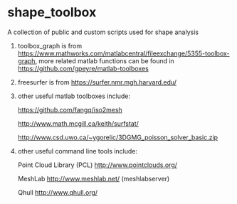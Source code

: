# shape_toolbox
A collection of public and custom scripts used for shape analysis

1. toolbox_graph is from https://www.mathworks.com/matlabcentral/fileexchange/5355-toolbox-graph, more related matlab functions can be found in https://github.com/gpeyre/matlab-toolboxes

2. freesurfer is from https://surfer.nmr.mgh.harvard.edu/

3. other useful matlab toolboxes include:

   https://github.com/fangq/iso2mesh
   
   http://www.math.mcgill.ca/keith/surfstat/
   
   http://www.csd.uwo.ca/~ygorelic/3DGMG_poisson_solver_basic.zip

4. other useful command line tools include:

   Point Cloud Library (PCL) http://www.pointclouds.org/

   MeshLab http://www.meshlab.net/ (meshlabserver)
   
   Qhull http://www.qhull.org/
